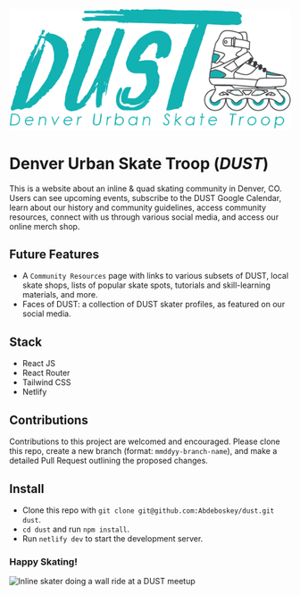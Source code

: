 ![Denver Urban Skate Troop Logo](/src/assets/og-logo.png)

# Denver Urban Skate Troop (*DUST*)

This is a website about an inline & quad skating community in Denver, CO. Users can see upcoming events, subscribe to the DUST Google Calendar, learn about our history and community guidelines, access community resources, connect with us through various social media, and access our online merch shop.

## Future Features 
- A `Community Resources` page with links to various subsets of DUST, local skate shops, lists of popular skate spots, tutorials and skill-learning materials, and more. 
- Faces of DUST: a collection of DUST skater profiles, as featured on our social media.


## Stack
- React JS
- React Router
- Tailwind CSS
- Netlify

## Contributions
Contributions to this project are welcomed and encouraged. Please clone this repo, create a new branch (format: `mmddyy-branch-name`), and make a detailed Pull Request outlining the proposed changes.

## Install
* Clone this repo with `git clone git@github.com:Abdeboskey/dust.git dust`.
* `cd dust` and run `npm install`.
* Run `netlify dev` to start the development server.

### Happy Skating!

![Inline skater doing a wall ride at a DUST meetup](/src/assets/photos/TomWallRide.png)